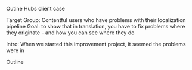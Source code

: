 Outine Hubs client case



Target Group: Contentful users who have problems with their localization pipeline
Goal: to show that in translation, you have to fix problems where they originate - and how you can see where they do


Intro:
When we started this improvement project, it seemed the problems were in 



Outline
